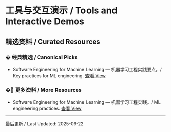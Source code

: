 # 工具与交互演示 / Tools and Interactive Demos

## 精选资料 / Curated Resources

### � 经典精选 / Canonical Picks

- Software Engineering for Machine Learning — 机器学习工程实践要点。/ Key practices for ML engineering. [查看 View](../_library/Software_Engineering_for_Machine_Learning.pdf)

### �📄 更多资料 / More Resources

- Software Engineering for Machine Learning — 机器学习工程实践。/ ML engineering practices. [查看 View](../_library/Software_Engineering_for_Machine_Learning.pdf)

---

最后更新 / Last Updated: 2025-09-22
